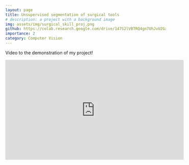 ```yaml
---
layout: page
title: Unsupervised segmentation of surgical tools
# description: a project with a background image
img: assets/img/surgical_skill_proj.png
github: https://colab.research.google.com/drive/147S2lVBTRQ4gn7UhJvU2Gxj7hrvGIYuB#scrollTo=nnCOIfdsDv7F 
importance: 2
category: Computer Vision
---
```



<p>Video to the demonstration of my project!</p>
<div class="video">
    <iframe width="560" height="315" src="https://www.youtube.com/embed/b1FA8hDfZhM" title="YouTube video player" frameborder="0" allow="accelerometer; autoplay; clipboard-write; encrypted-media; gyroscope; picture-in-picture; web-share" allowfullscreen></iframe>
</div>